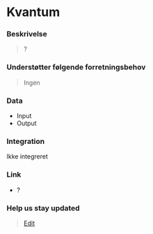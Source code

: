 # Kvantum

### Beskrivelse

> ?

### Understøtter følgende forretningsbehov

> Ingen

### Data

- Input
- Output

### Integration

Ikke integreret

### Link

- ?

### Help us stay updated

> [Edit](https://github.com/FMDatahub/Portal/blob/main/docs/Fagsystemer/Kvantum/index.md)
